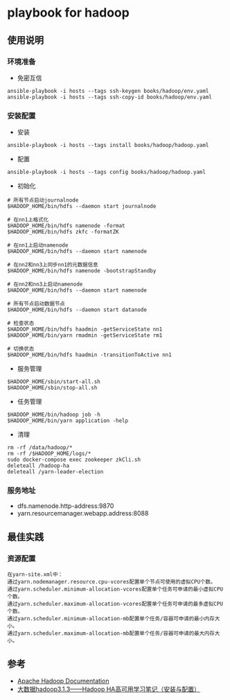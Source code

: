 # playbook for hadoop

## 使用说明

### 环境准备
- 免密互信
```
ansible-playbook -i hosts --tags ssh-keygen books/hadoop/env.yaml
ansible-playbook -i hosts --tags ssh-copy-id books/hadoop/env.yaml
```

### 安装配置
- 安装
```
ansible-playbook -i hosts --tags install books/hadoop/hadoop.yaml
```
- 配置
```
ansible-playbook -i hosts --tags config books/hadoop/hadoop.yaml
```
- 初始化
```
# 所有节点启动journalnode
$HADOOP_HOME/bin/hdfs --daemon start journalnode

# 在nn1上格式化
$HADOOP_HOME/bin/hdfs namenode -format
$HADOOP_HOME/bin/hdfs zkfc -formatZK

# 在nn1上启动namenode
$HADOOP_HOME/bin/hdfs --daemon start namenode

# 在nn2和nn3上同步nn1的元数据信息
$HADOOP_HOME/bin/hdfs namenode -bootstrapStandby

# 在nn2和nn3上启动namenode
$HADOOP_HOME/bin/hdfs --daemon start namenode

# 所有节点启动数据节点
$HADOOP_HOME/bin/hdfs --daemon start datanode

# 检查状态
$HADOOP_HOME/bin/hdfs haadmin -getServiceState nn1
$HADOOP_HOME/bin/yarn rmadmin -getServiceState rm1

# 切换状态
$HADOOP_HOME/bin/hdfs haadmin -transitionToActive nn1
```
- 服务管理
```
$HADOOP_HOME/sbin/start-all.sh
$HADOOP_HOME/sbin/stop-all.sh
```
- 任务管理
```
$HADOOP_HOME/bin/hadoop job -h
$HADOOP_HOME/bin/yarn application -help
```
- 清理
```
rm -rf /data/hadoop/*
rm -rf /$HADOOP_HOME/logs/*
sudo docker-compose exec zookeeper zkCli.sh
deleteall /hadoop-ha
deleteall /yarn-leader-election
```

### 服务地址
- dfs.namenode.http-address:9870
- yarn.resourcemanager.webapp.address:8088

## 最佳实践

### 资源配置
```
在yarn-site.xml中：
通过yarn.nodemanager.resource.cpu-vcores配置单个节点可使用的虚拟CPU个数。
通过yarn.scheduler.minimum-allocation-vcores配置单个任务可申请的最小虚拟CPU个数。
通过yarn.scheduler.maximum-allocation-vcores配置单个任务可申请的最多虚拟CPU个数。
通过yarn.scheduler.minimum-allocation-mb配置单个任务/容器可申请的最小内存大小。
通过yarn.scheduler.maximum-allocation-mb配置单个任务/容器可申请的最大内存大小。
```

## 参考
- [Apache Hadoop Documentation](https://hadoop.apache.org/docs/r3.3.5/)
- [大数据hadoop3.1.3——Hadoop HA高可用学习笔记（安装与配置）](https://blog.csdn.net/qq_42502354/article/details/105980277)
